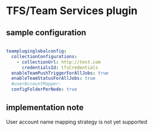 # TFS/Team Services plugin

## sample configuration

```yaml

teampluginglobalconfig:
  collectionConfigurations:
    - collectionUrl: http://test.com
      credentialsId: tfsCredentials
  enableTeamPushTriggerForAllJobs: true
  enableTeamStatusForAllJobs: true
  #userAccountMapper:
  configFolderPerNode: true
```

## implementation note

User account name mapping strategy is not yet supported
